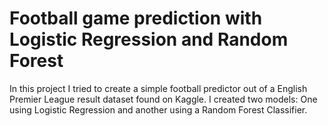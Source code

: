 # Football game prediction with Logistic Regression and Random Forest
In this project I tried to create a simple football predictor out of a English Premier League result dataset found on Kaggle. I created two models: One using Logistic Regression and another using a Random Forest Classifier.
